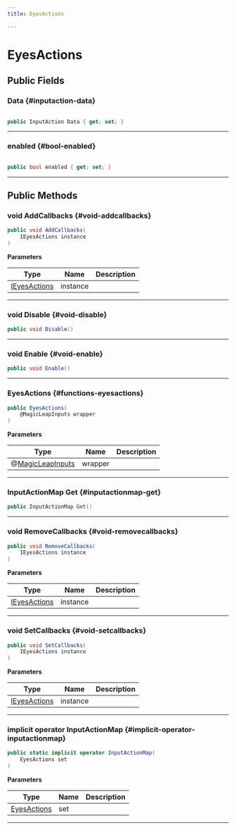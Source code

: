 ```yaml
---
title: EyesActions

---
```


# EyesActions










## Public Fields

### Data {#inputaction-data}

```csharp

public InputAction Data { get; set; }

```






-----------

### enabled {#bool-enabled}

```csharp

public bool enabled { get; set; }

```






-----------

## Public Methods

### void AddCallbacks {#void-addcallbacks}

```csharp
public void AddCallbacks(
    IEyesActions instance
)
```


**Parameters**

| Type | Name  | Description  | 
|--|--|--|
| [IEyesActions](/unity-api/api/Classes/MagicLeapInputs/MagicLeapInputs.IEyesActions.md) |instance||






-----------

### void Disable {#void-disable}

```csharp
public void Disable()
```






-----------

### void Enable {#void-enable}

```csharp
public void Enable()
```






-----------

###  EyesActions {#functions-eyesactions}

```csharp
public EyesActions(
    @MagicLeapInputs wrapper
)
```


**Parameters**

| Type | Name  | Description  | 
|--|--|--|
| @[MagicLeapInputs](/unity-api/api/Classes/MagicLeapInputs/MagicLeapInputs.md) |wrapper||






-----------

### InputActionMap Get {#inputactionmap-get}

```csharp
public InputActionMap Get()
```






-----------

### void RemoveCallbacks {#void-removecallbacks}

```csharp
public void RemoveCallbacks(
    IEyesActions instance
)
```


**Parameters**

| Type | Name  | Description  | 
|--|--|--|
| [IEyesActions](/unity-api/api/Classes/MagicLeapInputs/MagicLeapInputs.IEyesActions.md) |instance||






-----------

### void SetCallbacks {#void-setcallbacks}

```csharp
public void SetCallbacks(
    IEyesActions instance
)
```


**Parameters**

| Type | Name  | Description  | 
|--|--|--|
| [IEyesActions](/unity-api/api/Classes/MagicLeapInputs/MagicLeapInputs.IEyesActions.md) |instance||






-----------

### implicit operator InputActionMap {#implicit-operator-inputactionmap}

```csharp
public static implicit operator InputActionMap(
    EyesActions set
)
```


**Parameters**

| Type | Name  | Description  | 
|--|--|--|
| [EyesActions](/unity-api/api/Classes/MagicLeapInputs/MagicLeapInputs.EyesActions.md) |set||






-----------

